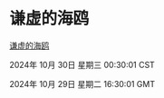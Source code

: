 # 谦虚的海鸥
[谦虚的海鸥](http://219.139.197.74:56308/qxdho/course/base/hotlink/index.php)

2024年 10月 30日 星期三 00:30:01 CST

2024年 10月 29日 星期二 16:30:01 GMT
